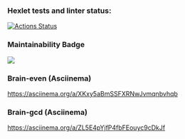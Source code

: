 ### Hexlet tests and linter status:
[![Actions Status](https://github.com/SergeyKuleshov/frontend-project-lvl1/workflows/hexlet-check/badge.svg)](https://github.com/SergeyKuleshov/frontend-project-lvl1/actions)

### Maintainability Badge
<a href="https://codeclimate.com/github/codeclimate/codeclimate/maintainability"><img 
src="https://api.codeclimate.com/v1/badges/a99a88d28ad37a79dbf6/maintainability" /></a>

### Brain-even (Asciinema)
https://asciinema.org/a/XKxy5aBmSSFXRNwJvmqnbvhqb

### Brain-gcd (Asciinema)
https://asciinema.org/a/ZL5E4pYjfP4fbFEouyc9cDkJf
